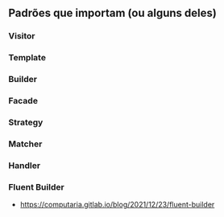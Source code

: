 ## Padrões que importam (ou alguns deles)

### Visitor
### Template
### Builder
### Facade
### Strategy
### Matcher
### Handler
### Fluent Builder  
- https://computaria.gitlab.io/blog/2021/12/23/fluent-builder